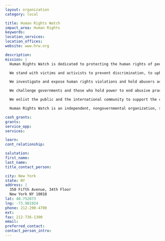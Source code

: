 ```yaml
---
layout: organization
category: local

title: Human Rights Watch
impact_area: Human Rights
keywords: 
location_services: 
location_offices: 
website: www.hrw.org

description: 
mission: |
  Human Rights Watch is dedicated to protecting the human rights of people around the world.

  We stand with victims and activists to prevent discrimination, to uphold political freedom, to protect people from inhumane conduct in wartime, and to bring offenders to justice.

  We investigate and expose human rights violations and hold abusers accountable.

  We challenge governments and those who hold power to end abusive practices and respect international human rights law.

  We enlist the public and the international community to support the cause of human rights for all.

  Human Rights Watch is an independent, nongovernmental organization, supported by contributions from private individuals and foundations worldwide. It accepts no government funds, directly or indirectly

cash_grants: 
grants: 
service_opp: 
services: 

learn: 
cont_relationship: 

salutation: 
first_name: 
last_name: 
title_contact_person: 

city: New York
state: NY
address: |
  350 Fifth Avenue, 34th Floor  
  New York NY 10018
lat: 40.752073
lng: -73.981924
phone: 212-290-4700
ext: 
fax: 212-736-1300
email: 
preferred_contact: 
contact_person_intro: 
---
```

